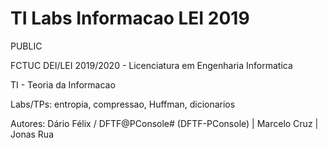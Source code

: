 # TI Labs Informacao LEI 2019

PUBLIC

FCTUC DEI/LEI 2019/2020 - Licenciatura em Engenharia Informatica

TI - Teoria da Informacao


Labs/TPs: entropia, compressao, Huffman, dicionarios


Autores: Dário Félix / DFTF@PConsole# (DFTF-PConsole) | Marcelo Cruz | Jonas Rua
